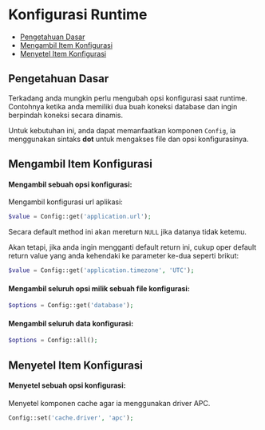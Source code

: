 # Konfigurasi Runtime

<!-- MarkdownTOC autolink="true" autoanchor="true" levels="2,3" bracket="round" lowercase="only_ascii" -->

-   [Pengetahuan Dasar](#pengetahuan-dasar)
-   [Mengambil Item Konfigurasi](#mengambil-item-konfigurasi)
-   [Menyetel Item Konfigurasi](#menyetel-item-konfigurasi)

<!-- /MarkdownTOC -->

<a id="pengetahuan-dasar"></a>

## Pengetahuan Dasar

Terkadang anda mungkin perlu mengubah opsi konfigurasi saat runtime. Contohnya ketika anda
memiliki dua buah koneksi database dan ingin berpindah koneksi secara dinamis.

Untuk kebutuhan ini, anda dapat memanfaatkan komponen `Config`, ia menggunakan sintaks **dot**
untuk mengakses file dan opsi konfigurasinya.

<a id="mengambil-item-konfigurasi"></a>

## Mengambil Item Konfigurasi

#### Mengambil sebuah opsi konfigurasi:

Mengambil konfigurasi url aplikasi:

```php
$value = Config::get('application.url');
```

Secara default method ini akan mereturn `NULL` jika datanya tidak ketemu.

Akan tetapi, jika anda ingin mengganti default return ini, cukup oper default return value yang
anda kehendaki ke parameter ke-dua seperti brikut:

```php
$value = Config::get('application.timezone', 'UTC');
```

#### Mengambil seluruh opsi milik sebuah file konfigurasi:

```php
$options = Config::get('database');
```

#### Mengambil seluruh data konfigurasi:

```php
$options = Config::all();
```

<a id="menyetel-item-konfigurasi"></a>

## Menyetel Item Konfigurasi

#### Menyetel sebuah opsi konfigurasi:

Menyetel komponen cache agar ia menggunakan driver APC.

```php
Config::set('cache.driver', 'apc');
```
